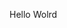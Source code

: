 Hello Wolrd






























































































































































































































































































































































































































































































































































































































































































































































































































































































































































































































































































































































































































































































































































































































